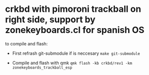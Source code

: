 
# crkbd with pimoroni trackball on right side, support by zonekeyboards.cl for spanish OS

to compile and flash:
* First refrash git-submodule if is neccesary
```make git-submodule```

* Compile and flash with qmk
```qmk flash -kb crkbd/rev1 -km zonekeyboards_trackball_esp```

